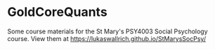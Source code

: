 # GoldCoreQuants
Some course materials for the St Mary's PSY4003 Social Psychology course. View them at <a href="https://lukaswallrich.github.io/StMarysSocPsy/">https://lukaswallrich.github.io/StMarysSocPsy/</a>
